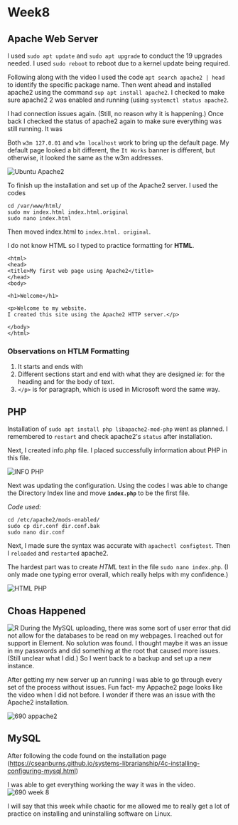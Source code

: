 # Week8
## Apache Web Server

I used `sudo apt update` and `sudo apt upgrade` to conduct the 19 upgrades needed. I used `sudo reboot` to reboot due to a kernel update being required. 

Following along with the video I used the code `apt search apache2 | head` to identify the specific package name. Then went ahead and installed apache2 using the command `sup apt install apache2`.
I checked to make sure apache2 2 was enabled and running (using `systemctl status apache2`. 

I had connection issues again. (Still, no reason why it is happening.) Once back I checked the status of apache2 again to make sure everything was still running. It was

Both `w3m 127.0.01` and `w3m localhost` work to bring up the default page. My default page looked a bit different, the `It Works` banner is different, but otherwise, it looked the same as the w3m addresses. 

![Ubuntu Apache2](https://github.com/JConley1344/SysLib690/assets/157387139/722888b4-3cb1-4527-92b6-71f64eb1af4d)

To finish up the installation and set up of the Apache2 server. I used the codes 
```
cd /var/www/html/
sudo mv index.html index.html.original
sudo nano index.html
```
Then moved index.html to `index.html. original`. 

I do not know HTML so I typed to practice formatting for **HTML**. 
```
<html>
<head>
<title>My first web page using Apache2</title>
</head>
<body>

<h1>Welcome</h1>

<p>Welcome to my website.
I created this site using the Apache2 HTTP server.</p>

</body>
</html>
```

### Observations on HTLM Formatting
1. It starts and ends with **<html>**
2. Different sections start and end with what they are designed *ie:* <head> for the heading and <body> for the body of text. 
3. `</p>` is for paragraph, which is used in Microsoft word the same way.


## PHP
Installation of `sudo apt install php libapache2-mod-php` went as planned. I remembered to `restart` and check apache2's `status` after installation. 

Next, I created info.php file. I placed successfully information about PHP in this file. 

![INFO PHP](https://github.com/JConley1344/SysLib690/assets/157387139/c1dc37bf-90ae-4940-9338-852800c6e4ff)

Next was updating the configuration. Using the codes I was able to change the Directory Index line and move **`index.php`** to be the first file.

*Code used:*
```
cd /etc/apache2/mods-enabled/
sudo cp dir.conf dir.conf.bak
sudo nano dir.conf
```

Next, I made sure the syntax was accurate with `apachectl configtest`. Then I `reloaded` and `restarted` apache2.

The hardest part was to create *HTML* text in the file `sudo nano index.php`. (I only made one typing error overall, which really helps with my confidence.)

![HTML PHP](https://github.com/JConley1344/SysLib690/assets/157387139/482be66d-ebbf-4147-805b-50cd2d769dcf)

## Choas Happened

![R](https://github.com/JConley1344/SysLib690/assets/157387139/30360d6f-ab9e-4d09-94ca-4e6e600a238a)
During the MySQL uploading, there was some sort of user error that did not allow for the databases to be read on my webpages. I reached out for support in Element. No solution was found. I thought maybe it was an issue in my passwords and did something at the root that caused more issues. (Still unclear what I did.) So I went back to a backup and set up a new instance. 

After getting my new server up an running I was able to go through every set of the process without issues. Fun fact- my Appache2 page looks like the video when I did not before. I wonder if there was an issue with the Apache2 installation.

![690 appache2](https://github.com/JConley1344/SysLib690/assets/157387139/bde4595a-548f-4908-9c72-b1108a708e91)

## MySQL

After following the code found on the installation page (https://cseanburns.github.io/systems-librarianship/4c-installing-configuring-mysql.html) 

I was able to get everything working the way it was in the video. 
![690 week 8](https://github.com/JConley1344/SysLib690/assets/157387139/eaca987b-c0f1-4516-ba54-b38fc4d4fd22)

I will say that this week while chaotic for me allowed me to really get a lot of practice on installing and uninstalling software on Linux. 



